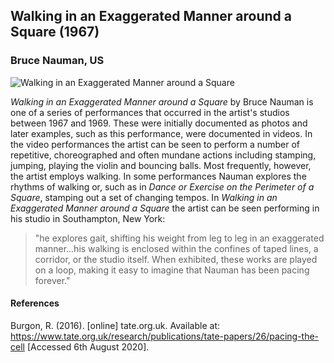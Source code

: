 ## Walking in an Exaggerated Manner around a Square (1967)
### Bruce Nauman, US

![Walking in an Exaggerated Manner around a Square](https://user-images.githubusercontent.com/8354239/89808150-5309a480-db57-11ea-8790-ff39fce4e709.png)


*Walking in an Exaggerated Manner around a Square* by Bruce Nauman is one of a series of performances that occurred in the artist's studios between 1967 and 1969. These were initially documented as photos and later examples, such as this performance, were documented in videos. In the video performances the artist can be seen to perform a number of repetitive, choreographed and often mundane actions including stamping, jumping, playing the violin and bouncing balls. Most frequently, however, the artist employs walking. In some performances Nauman explores the rhythms of walking or, such as in *Dance or Exercise on the Perimeter of a Square*, stamping out a set of changing tempos. In *Walking in an Exaggerated Manner around a Square* the artist can be seen performing in his studio in Southampton, New York:

> "he explores gait, shifting his weight from leg to leg in an exaggerated manner...his walking is enclosed within the confines of taped lines, a corridor, or the studio itself. When exhibited, these works are played on a loop, making it easy to imagine that Nauman has been pacing forever."


#### References

Burgon, R. (2016). [online] tate.org.uk. Available at: <https://www.tate.org.uk/research/publications/tate-papers/26/pacing-the-cell> [Accessed 6th August 2020].